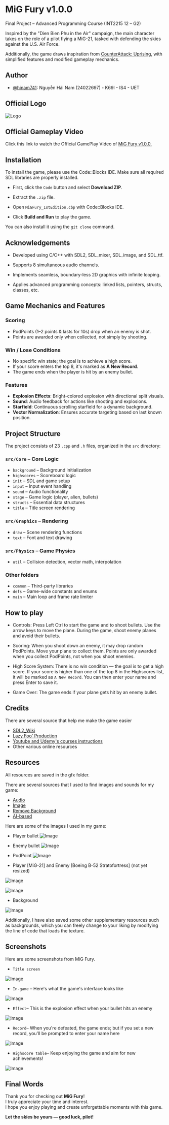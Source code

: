 
# MiG Fury v1.0.0
Final Project – Advanced Programming Course (INT2215 12 – G2)

Inspired by the "Dien Bien Phu in the Air" campaign, the main character takes on the role of a pilot flying a MiG-21, tasked with defending the skies against the U.S. Air Force.

Additionally, the game draws inspiration from [CounterAttack: Uprising](https://store.steampowered.com/app/451600/CounterAttack_Uprising/), with simplified features and modified gameplay mechanics.


## Author

- [@hinam741](https://www.github.com/hinam741): Nguyễn Hải Nam (24022697) - K69I - IS4 - UET


## Official Logo
![Logo](https://github.com/user-attachments/assets/4aa0d368-d928-4083-a16b-bec667f63e5c)


## Official Gameplay Video
Click this link to watch the Official GamePlay Video of
[MiG Fury v1.0.0.](https://youtu.be/mQJ_bt-EXpQ)
## Installation

To install the game, please use the Code::Blocks IDE.
Make sure all required SDL libraries are properly installed.

- First, click the `Code` button and select **Download ZIP**.

- Extract the `.zip` file.

- Open `MiGFury_1stEdition.cbp` with Code::Blocks IDE.

- Click **Build and Run** to play the game.

You can also install it using the `git clone` command.
## Acknowledgements

- Developed using C/C++ with SDL2, SDL_mixer, SDL_image, and SDL_ttf.

- Supports 8 simultaneous audio channels.

- Implements seamless, boundary-less 2D graphics with infinite looping.

- Applies advanced programming concepts: linked lists, pointers, structs, classes, etc.
## Game Mechanics and Features

### Scoring
- PodPoints (1–2 points & lasts for 10s) drop when an enemy is shot.
- Points are awarded only when collected, not simply by shooting.

### Win / Lose Conditions
- No specific win state; the goal is to achieve a high score.
- If your score enters the top 8, it's marked as **A New Record**.
- The game ends when the player is hit by an enemy bullet.

### Features
- **Explosion Effects**: Bright-colored explosion with directional split visuals.
- **Sound**: Audio feedback for actions like shooting and explosions.
- **Starfield**: Continuous scrolling starfield for a dynamic background.
- **Vector Normalization**: Ensures accurate targeting based on last known position.
## Project Structure

The project consists of 23 `.cpp` and `.h` files, organized in the `src` directory:

### `src/Core` – Core Logic

- `background` – Background initialization
- `highscores` – Scoreboard logic
- `init` – SDL and game setup
- `input` – Input event handling
- `sound` – Audio functionality
- `stage` – Game logic (player, alien, bullets)
- `structs` – Essential data structures
- `title` – Title screen rendering

### `src/Graphics` – Rendering

- `draw` – Scene rendering functions
- `text` – Font and text drawing

### `src/Physics` – Game Physics

- `util` – Collision detection, vector math, interpolation

### Other folders

- `common` – Third-party libraries
- `defs` – Game-wide constants and enums
- `main` – Main loop and frame rate limiter
## How to play

* Controls:
Press Left Ctrl to start the game and to shoot bullets. Use the arrow keys to move the plane. During the game, shoot enemy planes and avoid their bullets.

* Scoring:
When you shoot down an enemy, it may drop random PodPoints. Move your plane to collect them. Points are only awarded when you collect PodPoints, not when you shoot enemies.

* High Score System:
There is no win condition — the goal is to get a high score. If your score is higher than one of the top 8 in the Highscores list, it will be marked as `A New Record`. You can then enter your name and press Enter to save it.

* Game Over:
The game ends if your plane gets hit by an enemy bullet.

## Credits

There are several source that help me make the game easier
 - [SDL2_Wiki](https://wiki.libsdl.org/SDL2/FrontPage)
 - [Lazy Foo' Production](https://lazyfoo.net/tutorials/SDL/index.php)
 - [Youtube and Udemy's courses instructions](https://www.youtube.com/)
 - Other various online resources


## Resources

All resources are saved in the gfx folder.

There are several sources that I used to find images and sounds for my game:

 - [Audio](https://www.youtube.com/playlist?list=PL7Ra2mJBhymKUGzbngs3rMRqFTb9EFOQG)
 - [Image](https://www.google.com/)
 - [Remove Background](https://www.remove.bg/)
 - [AI-based](https://chatgpt.com/)

Here are some of the images I used in my game:

- Player bullet
![Image](https://github.com/user-attachments/assets/95b73b6c-5cd7-4f0a-b1f7-f50e66eadf03)       

- Enemy bullet
![Image](https://github.com/user-attachments/assets/a2e5a86a-094c-42cb-8c29-d396bd66e959)

- PodPoint
![Image](https://github.com/user-attachments/assets/a80fff6f-cc5b-48f3-b2cd-1f9ee2eb96d0)

- Player [MiG-21] and Enemy [Boeing B-52 Stratofortress] (not yet resized)

![Image](https://github.com/user-attachments/assets/f3261175-aa0d-41f0-93fb-fbd8b028dda7)

![Image](https://github.com/user-attachments/assets/2f730c81-83c7-484e-a866-745305ac3161)

- Background

![Image](https://github.com/user-attachments/assets/884c8a42-ddc5-44de-8626-4905e13a89a0)

Additionally, I have also saved some other supplementary resources such as backgrounds, which you can freely change to your liking by modifying the line of code that loads the texture.



## Screenshots

Here are some screenshots from MiG Fury.

- `Title screen`

![Image](https://github.com/user-attachments/assets/707f257e-fa56-4f8f-a2d7-60f6c290b29f)

- `In-game` – Here's what the game's interface looks like

![Image](https://github.com/user-attachments/assets/f793e937-163c-4d67-b2ae-fff6aa83dc2b)

- `Effect`– This is the explosion effect when your bullet hits an enemy

![Image](https://github.com/user-attachments/assets/b3e6e3b2-52eb-46a8-aa3b-7156d812766c)

- `Record`– When you're defeated, the game ends; but if you set a new record, you'll be prompted to enter your name here

![Image](https://github.com/user-attachments/assets/3a50e30e-9dad-4f88-81e9-ee36e5183e58)

- `Highscore table`– Keep enjoying the game and aim for new achievements!

![Image](https://github.com/user-attachments/assets/644d82e7-a931-4df9-afff-03d97ba926c7)
## Final Words

Thank you for checking out **MiG Fury**!  
I truly appreciate your time and interest.  
I hope you enjoy playing and create unforgettable moments with this game.

**Let the skies be yours — good luck, pilot!**
